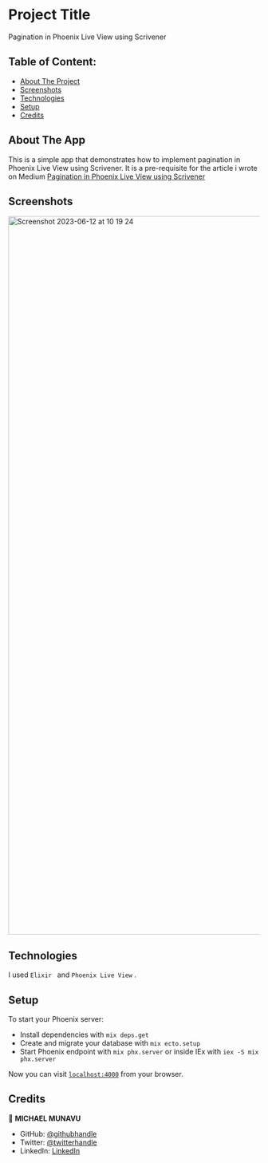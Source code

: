 # Project Title

Pagination in Phoenix Live View using Scrivener

## Table of Content:

- [About The Project](#about-the-app)
- [Screenshots](#screenshots)
- [Technologies](#technologies)
- [Setup](#setup)
- [Credits](#credits)

## About The App

This is a simple app that demonstrates how to implement pagination in Phoenix Live View using Scrivener.
It is a pre-requisite for the article i wrote on Medium
[Pagination in Phoenix Live View using Scrivener](https://medium.com/@michaelmunavu83/uploading-images-in-phoenix-live-view-459b481a8385)

## Screenshots

<img width="1440" alt="Screenshot 2023-06-12 at 10 19 24" src="https://github.com/MICHAELMUNAVU83/liveview_ecommerce/assets/86654131/32a16081-2968-4550-9a03-5d05f24d1891">





## Technologies

I used `Elixir ` and `Phoenix Live View` .

## Setup

To start your Phoenix server:

- Install dependencies with `mix deps.get`
- Create and migrate your database with `mix ecto.setup`
- Start Phoenix endpoint with `mix phx.server` or inside IEx with `iex -S mix phx.server`

Now you can visit [`localhost:4000`](http://localhost:4000) from your browser.

## Credits

👤 **MICHAEL MUNAVU**

- GitHub: [@githubhandle](https://github.com/MICHAELMUNAVU83)
- Twitter: [@twitterhandle](https://twitter.com/MichaelTrance1)
- LinkedIn: [LinkedIn](https://www.linkedin.com/in/michael-munavu-78703a218/)
